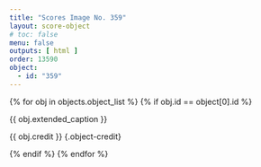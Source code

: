 ```yaml
---
title: "Scores Image No. 359"
layout: score-object
# toc: false
menu: false
outputs: [ html ]
order: 13590
object:
  - id: "359"
---
```


{% for obj in objects.object_list %}
{% if obj.id == object[0].id %}

{{ obj.extended_caption }}

{{ obj.credit }} {.object-credit}

{% endif %}
{% endfor %}
